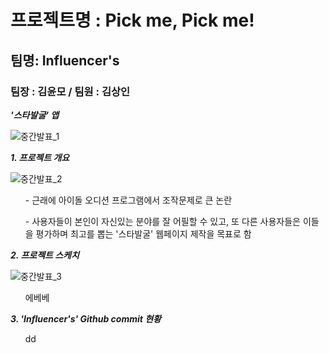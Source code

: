 # 프로젝트명 : Pick me, Pick me!

## 팀명: Influencer's

### 팀장 : 김윤모 / 팀원 : 김상인

__<em> '스타발굴' 앱 </em>__

![중간발표_1](https://user-images.githubusercontent.com/57213710/70390752-3853be80-1a11-11ea-96e2-008f14969730.PNG)


__<em> 1. 프로젝트 개요 </em>__

![중간발표_2](https://user-images.githubusercontent.com/57213710/70320760-db1d0900-1868-11ea-97ab-3f97bc920c42.PNG)

<ul> - 근래에 아이돌 오디션 프로그램에서 조작문제로 큰 논란 </ul>
<ul> - 사용자들이 본인이 자신있는 분야를 잘 어필할 수 있고, 
       또 다른 사용자들은 이들을 평가하며 최고를 뽑는 '스타발굴' 웹페이지 제작을 목표로 함 </ul>

  
 
__<em> 2. 프로젝트 스케치 </em>__

![중간발표_3](https://user-images.githubusercontent.com/57213710/70320769-e53f0780-1868-11ea-87da-02386bdc9ceb.PNG)

<ul> 에베베 </ul>


__<em> 3. 'Influencer's' Github commit 현황 </em>__

<ul> dd </ul>

